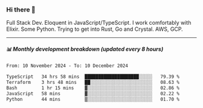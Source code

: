 ### Hi there 👋

Full Stack Dev. Eloquent in JavaScript/TypeScript. I work comfortably with Elixir. Some Python. Trying to get into Rust, Go and Crystal. AWS, GCP.

***

##### 📊 Monthly development breakdown (updated every 8 hours)

<!--START_SECTION:waka-->

```txt
From: 10 November 2024 - To: 10 December 2024

TypeScript   34 hrs 58 mins  ████████████████████░░░░░   79.39 %
Terraform    3 hrs 48 mins   ██░░░░░░░░░░░░░░░░░░░░░░░   08.63 %
Bash         1 hr 15 mins    ▓░░░░░░░░░░░░░░░░░░░░░░░░   02.86 %
JavaScript   58 mins         ▓░░░░░░░░░░░░░░░░░░░░░░░░   02.22 %
Python       44 mins         ▒░░░░░░░░░░░░░░░░░░░░░░░░   01.70 %
```

<!--END_SECTION:waka-->
